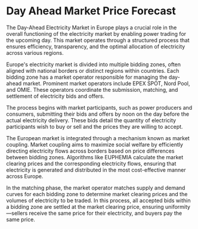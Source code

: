 # Day Ahead Market Price Forecast

The Day-Ahead Electricity Market in Europe plays a crucial role in the overall functioning of the electricity market by enabling power trading for the upcoming day. This market operates through a structured process that ensures efficiency, transparency, and the optimal allocation of electricity across various regions.

Europe's electricity market is divided into multiple bidding zones, often aligned with national borders or distinct regions within countries. Each bidding zone has a market operator responsible for managing the day-ahead market. Prominent market operators include EPEX SPOT, Nord Pool, and OMIE. These operators coordinate the submission, matching, and settlement of electricity bids and offers.

The process begins with market participants, such as power producers and consumers, submitting their bids and offers by noon on the day before the actual electricity delivery. These bids detail the quantity of electricity participants wish to buy or sell and the prices they are willing to accept.

The European market is integrated through a mechanism known as market coupling. Market coupling aims to maximize social welfare by efficiently directing electricity flows across borders based on price differences between bidding zones. Algorithms like EUPHEMIA calculate the market clearing prices and the corresponding electricity flows, ensuring that electricity is generated and distributed in the most cost-effective manner across Europe.

In the matching phase, the market operator matches supply and demand curves for each bidding zone to determine market clearing prices and the volumes of electricity to be traded. In this process, all accepted bids within a bidding zone are settled at the market clearing price, ensuring uniformity—sellers receive the same price for their electricity, and buyers pay the same price.



  
  
